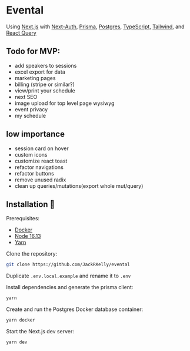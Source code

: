 # Evental

Using [Next.js](https://nextjs.org/) with [Next-Auth](https://next-auth.js.org/), [Prisma](https://www.prisma.io/), [Postgres](https://www.postgresql.org/), [TypeScript](https://www.typescriptlang.org/), [Tailwind](https://tailwindcss.com/), and [React Query](https://react-query.tanstack.com/)

## Todo for MVP:

- add speakers to sessions
- excel export for data
- marketing pages
- billing (stripe or similar?)
- view/print your schedule
- next SEO
- image upload for top level page wysiwyg
- event privacy
- my schedule

## low importance
- session card on hover
- custom icons
- customize react toast
- refactor navigations
- refactor buttons
- remove unused radix
- clean up queries/mutations(export whole mut/query)

## Installation 💾

Prerequisites:
- [Docker](https://www.docker.com/products/docker-desktop/)
- [Node 16.13](https://nodejs.org/ko/blog/release/v16.13.0/)
- [Yarn](https://classic.yarnpkg.com/lang/en/docs/install/#windows-stable)

Clone the repository:

```bash
git clone https://github.com/JackRKelly/evental
```

Duplicate `.env.local.example` and rename it to `.env`

Install dependencies and generate the prisma client:

```bash
yarn
```

Create and run the Postgres Docker database container:

```bash
yarn docker
```

Start the Next.js dev server:

```bash
yarn dev
```


 
